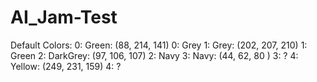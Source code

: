 # AI_Jam-Test

Default Colors:
0:  Green:      (88,  214, 141)     0:  Grey
1:  Grey:       (202, 207, 210)     1:  Green
2:  DarkGrey:   (97,  106, 107)     2:  Navy
3:  Navy:       (44,  62,  80 )     3:  ?
4:  Yellow:     (249, 231, 159)     4:  ?
